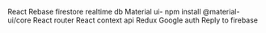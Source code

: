 React
Rebase firestore realtime db
Material ui- npm install @material-ui/core
React router
React context api
Redux
Google auth
Reply to firebase

